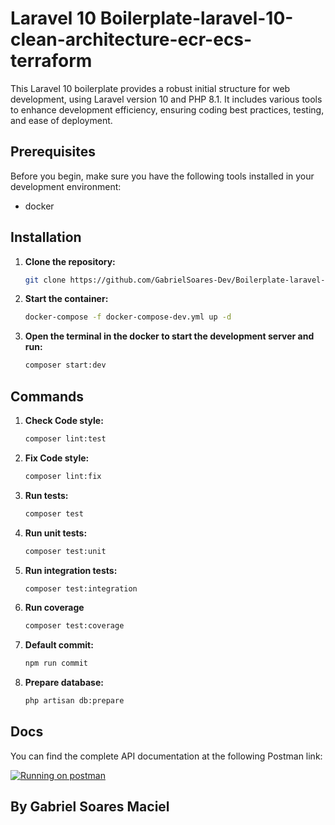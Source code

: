 # Laravel 10 Boilerplate-laravel-10-clean-architecture-ecr-ecs-terraform

This Laravel 10 boilerplate provides a robust initial structure for web development, using Laravel version 10 and PHP 8.1. It includes various tools to enhance development efficiency, ensuring coding best practices, testing, and ease of deployment.

## Prerequisites

Before you begin, make sure you have the following tools installed in your development environment:

- docker


## Installation

1. **Clone the repository:**

   ```bash
   git clone https://github.com/GabrielSoares-Dev/Boilerplate-laravel-10-clean-architecture-ecr-ecs-terraform.git


2. **Start the container:**

   ```bash
   docker-compose -f docker-compose-dev.yml up -d

3. **Open the terminal in the docker to start the development server and run:**

   ```bash
   composer start:dev

## Commands

1. **Check Code style:**

   ```bash
   composer lint:test

2. **Fix Code style:**

   ```bash
   composer lint:fix

3. **Run tests:**

   ```bash
   composer test

4. **Run unit tests:**

   ```bash
   composer test:unit

5. **Run integration tests:**

   ```bash
   composer test:integration

6. **Run coverage**

   ```bash
   composer test:coverage


7. **Default commit:**

   ```bash
   npm run commit

7. **Prepare database:**

   ```bash
   php artisan db:prepare

## Docs

You can find the complete API documentation at the following Postman link:

[![Running on postman](https://run.pstmn.io/button.svg)](https://documenter.getpostman.com/view/12430293/2s9YkgC5De)

## By Gabriel Soares Maciel
